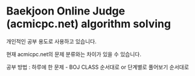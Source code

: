 # Baekjoon Online Judge (acmicpc.net) algorithm solving

<p>개인적인 공부 용도로 사용하고 있습니다.</p>
<p>현재 acmicpc.net의 문제 분류와는 차이가 있을 수 있습니다.</p>
<p>공부 방법 : 하루에 한 문제 - BOJ CLASS 순서대로 or 단계별로 풀어보기 순서대로</p>
